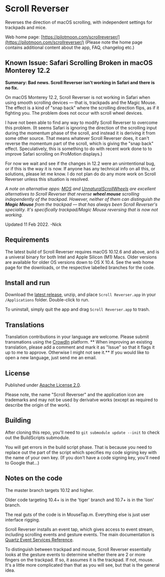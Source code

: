 # Scroll Reverser

Reverses the direction of macOS scrolling, with independent settings for trackpads and mice.

Web home page: [https://pilotmoon.com/scrollreverser/](https://pilotmoon.com/scrollreverser/) (Please note the home page contains additional content about the app, FAQ, changelog etc.)

## Known Issue: Safari Scrolling Broken in macOS Monterey 12.2

**Summary: Bad news. Scroll Reverser isn't working in Safari and there is no fix.**

On macOS Monterey 12.2, Scroll Reverser is not working in Safari when using smooth scrolling devices — that is, trackpads and the Magic Mouse. The effect is a kind of "snap back" where the scrolling direction flips, as if it fighting you. The problem does not occur with scroll wheel devices.

I have not been able to  find any way to modify Scroll Reverser to overcome this problem. (It seems Safari is ignoring the direction of the scrolling input during the momentum phase of the scroll, and instead it is deriving it from some other source. That means whatever Scroll Reverser does, it can't reverse the momentum part of the scroll, which is giving the "snap back" effect. Speculatively, this is something to do with recent work done to to improve Safari scrolling on ProMotion displays.)

For now we wait and see if the changes in 12.2 were an unintentional bug, or if this is the way it is now. If anyone has any technical info on all this, or solutions, please let me know. I do not plan do do any more work on Scroll Reverser unless this situation is resolved.

*A note on alternative apps: [MOS](https://mos.caldis.me/) and [UnnaturalScrollWheels](https://github.com/ther0n/UnnaturalScrollWheels) are excellent alternatives to Scroll Reverser that reverse **wheel mouse** scrolling independently of the trackpad. However, neither of them can distinguish the **Magic Mouse** from the trackpad  — that has always been Scroll Reverser's speciality. It's specifically trackpad/Magic Mouse reversing that is now not working.*

Updated 11 Feb 2022. -Nick
## Requirements

The latest build of Scroll Reverser requires macOS 10.12.6 and above, and is a univeral binary for both Intel and Apple Silicon (M1) Macs. Older versions are available for older OS  versions down to OS X 10.4. See the web home page for the downloads, or the respective labelled branches for the code.

## Install and run

Download the [latest release](https://github.com/pilotmoon/Scroll-Reverser/releases/latest), unzip, and place `Scroll Reverser.app` in your `/Applications` folder. Double-click to run.

To uninstall, simply quit the app and drag `Scroll Reverser.app` to trash.

## Translations

Translation contributions in your language are welcome. Please submit transmations using the [CrowdIn](https://crowdin.com/project/pilotmoon-apps) platform. 
** When improving an existing translation, please add a comment and mark it as "Issue" so that it flags it up to me to approve. Otherwise I might not see it.**
If you would like to open a new language, just send me an email.

## License

Published under [Apache License 2.0](http://www.apache.org/licenses/LICENSE-2.0).

Please note, the name "Scroll Reverser" and the application icon are trademarks and may not be used by derivatve works (except as required to describe the origin of the work).

## Building

After cloning this repo, you'll need to `git submodule update --init` to check out the BuildScripts submodule.

You will get errors in the build script phase. That is because you need to replace out the part of the script which specifies my code signing key with the name of your own key. (If you don't have a code signing key, you'll need to Google that...)

## Notes on the code

The master branch targets 10.12 and higher.

Older code targeting 10.4+ is in the 'tiger' branch and 10.7+ is in the 'lion' branch.

The real guts of the code is in MouseTap.m. Everything else is just user interface rigging.

Scroll Reverser installs an event tap, which gives access to event stream, including scrolling events and gesture events. The main documentation is [Quartz Event Services Reference](https://developer.apple.com/library/mac/documentation/Carbon/Reference/QuartzEventServicesRef/).

To distinguish between trackpad and mouse, Scroll Reverser essentially looks at the gesture events to determine whether there are 2 or more fingers on the trackpad. If so, it assumes it is the trackpad. If not, mouse. It's a little more complicated than that as you will see, but that is the general idea.
